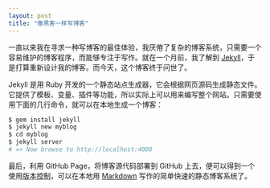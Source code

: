 ```yaml
---
layout: post
title: "像黑客一样写博客"
---
```



一直以来我在寻求一种写博客的最佳体验，我厌倦了复杂的博客系统，只需要一个容易维护的博客程序，而能够专注于写作。就在一个月前，我了解到 [Jekyll](https://jekyllrb.com)，于是打算重新设计我的博客。而今天，这个博客终于问世了。


Jekyll 是用 Ruby 开发的一个静态站点生成器，它会根据网页源码生成静态文件。它提供了模板、变量、插件等功能，所以实际上可以用来编写整个网站。只需要使用下面的几行命令，就可以在本地生成一个博客：


~~~sh
$ gem install jekyll
$ jekyll new myblog
$ cd myblog
$ jekyll server
# => Now browse to http://localhost:4000
~~~

最后，利用 GitHub Page，将博客源代码部署到 GitHub 上去，便可以得到一个使用<abbr title="比如说，Git">版本控制</abbr>，可以在本地用 [Markdown](http://wowubuntu.com/markdown/basic.html) 写作的简单快速的静态博客系统了。
